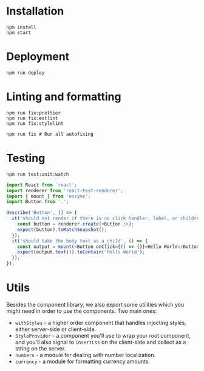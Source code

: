 # Installation

```
npm install
npm start
```

# Deployment

```
npm run deploy
```

# Linting and formatting

```
npm run fix:prettier
npm run fix:estlint
npm run fix:stylelint

npm run fix # Run all autofixing
```

# Testing

```
npm run test:unit:watch
```

```javascript
import React from 'react';
import renderer from 'react-test-renderer';
import { mount } from 'enzyme';
import Button from '.';

describe('Button', () => {
  it('should not render if there is no click handler, label, or children', () => {
    const button = renderer.create(<Button />);
    expect(button).toMatchSnapshot();
  });
  it('should take the body text as a child', () => {
    const output = mount(<Button onClick={() => {}}>Hello World</Button>);
    expect(output.text()).toContain('Hello World');
  });
});

```

# Utils

Besides the component library, we also export some utilities which you
might need in order to use the components. Two main ones:

- `withStyles` - a higher order component that handles injecting styles,
  either server-side or client-side.
- `StyleProvider` - a component you'll use to wrap your root component,
  and you'll also signal to `insertCss` on the client-side and
  collect as a string on the server.
- `numbers` - a module for dealing with number localization.
- `currency` - a module for formatting currency amounts.
